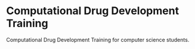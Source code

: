 # Computational Drug Development Training
Computational Drug Development Training for computer science students.
